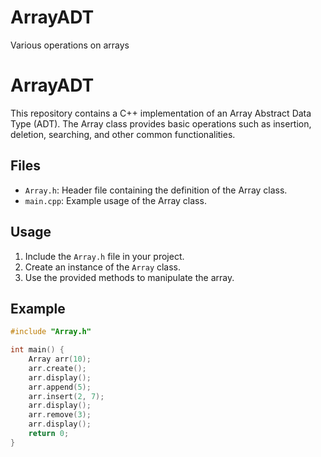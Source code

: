 # ArrayADT
Various operations on arrays
# ArrayADT

This repository contains a C++ implementation of an Array Abstract Data Type (ADT). The Array class provides basic operations such as insertion, deletion, searching, and other common functionalities.

## Files

- `Array.h`: Header file containing the definition of the Array class.
- `main.cpp`: Example usage of the Array class.

## Usage

1. Include the `Array.h` file in your project.
2. Create an instance of the `Array` class.
3. Use the provided methods to manipulate the array.

## Example

```cpp
#include "Array.h"

int main() {
    Array arr(10);
    arr.create();
    arr.display();
    arr.append(5);
    arr.insert(2, 7);
    arr.display();
    arr.remove(3);
    arr.display();
    return 0;
}
